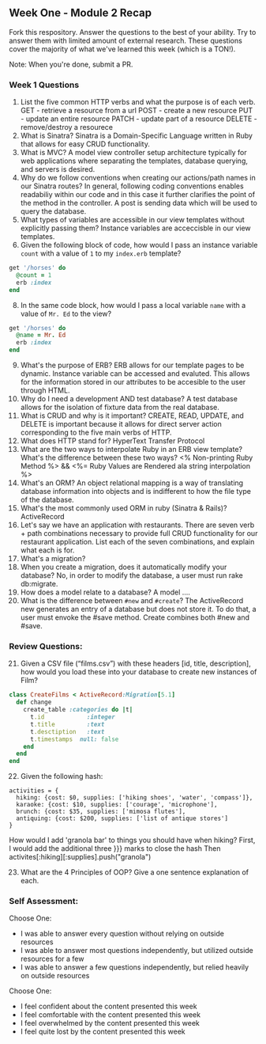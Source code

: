 ## Week One - Module 2 Recap

Fork this respository. Answer the questions to the best of your ability. Try to answer them with limited amount of external research. These questions cover the majority of what we've learned this week (which is a TON!). 

Note: When you're done, submit a PR. 

### Week 1 Questions

1. List the five common HTTP verbs and what the purpose is of each verb.
  GET - retrieve a resource from a url
  POST - create a new resource
  PUT - update an entire resource
  PATCH - update part of a resource
  DELETE - remove/destroy a resourece
2. What is Sinatra?
  Sinatra is a Domain-Specific Language written in Ruby that allows for easy CRUD functionality.
4. What is MVC?
  A model view controller setup architecture typically for web applications where separating the templates, database querying,   and servers is desired. 
5. Why do we follow conventions when creating our actions/path names in our Sinatra routes?
  In general, following coding conventions enables readabiliy within our code and in this case it further clarifies the point of the method in the controller. A post is sending data which will be used to query the database.
6. What types of variables are accessible in our view templates without explicitly passing them?
  Instance variables are acceccisble in our view templates.
7. Given the following block of code, how would I pass an instance variable `count` with a value of `1` to my `index.erb` template?
  
  ```ruby
  get '/horses' do
    @count = 1
    erb :index
  end
  ```

8. In the same code block, how would I pass a local variable `name` with a value of `Mr. Ed` to the view?
  ```ruby
  get '/horses' do
    @name = Mr. Ed
    erb :index
  end
  ```

9. What's the purpose of ERB?
  ERB allows for our template pages to be dynamic. Instance variable can be accessed and evaluted. This allows for the information stored in our attributes to be accesible to the user through HTML.
10. Why do I need a development AND test database?
 A test database allows for the isolation of fixture data from the real database.
11. What is CRUD and why is it important?
  CREATE, READ, UPDATE, and DELETE is important because it allows for direct server action corresponding to the five main verbs of HTTP. 
12. What does HTTP stand for? 
  HyperText Transfer Protocol
13. What are the two ways to interpolate Ruby in an ERB view template? What's the difference between these two ways?
  <% Non-printing Ruby Method %> && <%= Ruby Values are Rendered ala string interpolation %>
14. What's an ORM?
  An object relational mapping is a way of translating database information into objects and is indifferent to how the file type of the database. 
15. What's the most commonly used ORM in ruby (Sinatra & Rails)?
  ActiveRecord
16. Let's say we have an application with restaurants. There are seven verb + path combinations necessary to provide full CRUD functionality for our restaurant application. List each of the seven combinations, and explain what each is for.
17. What's a migration? 
18. When you create a migration, does it automatically modify your database?
    No, in order to modify the database, a user must run rake db:migrate.
19. How does a model relate to a database?
    A model ....
20. What is the difference between `#new` and `#create`?
  The ActiveRecord new generates an entry of a database but does not store it. To do that, a user must envoke the #save method. Create combines both #new and #save.

### Review Questions:  
21. Given a CSV file (“films.csv”) with these headers [id, title, description], how would you load these into your database to create new instances of Film? 
```ruby
class CreateFilms < ActiveRecord:Migration[5.1]
  def change
    create_table :categories do |t|
      t.id            :integer
      t.title         :text
      t.desctiption   :text
      t.timestamps  null: false
    end
  end
end
```
  
22. Given the following hash:
```
activities = {
  hiking: {cost: $0, supplies: ['hiking shoes', 'water', 'compass']},
  karaoke: {cost: $10, supplies: ['courage', 'microphone'],
  brunch: {cost: $35, supplies: ['mimosa flutes'],
  antiquing: {cost: $200, supplies: ['list of antique stores'] 
}
```
How would I add 'granola bar' to things you should have when hiking? First, I would add the additional three }}} marks to close the hash Then activites[:hiking][:supplies].push("granola")

23. What are the 4 Principles of OOP? Give a one sentence explanation of each.


### Self Assessment:
Choose One:
* I was able to answer every question without relying on outside resources
* I was able to answer most questions independently, but utilized outside resources for a few
* I was able to answer a few questions independently, but relied heavily on outside resources 

Choose One:
* I feel confident about the content presented this week
* I feel comfortable with the content presented this week
* I feel overwhelmed by the content presented this week
* I feel quite lost by the content presented this week
